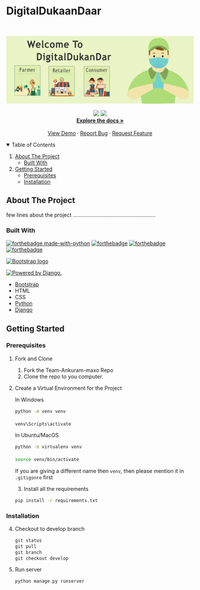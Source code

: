 # DigitalDukaanDaar
<!-- PROJECT LOGO -->
<br />
<p align="center">
  <a href="https://github.com/anmolag10/1_PacManBytes">
    <img src="Images/card 3.png" alt="Logo">
  </a>

  

  <p align="center">
  <img src="#">
  <img src="#">
    <br />
    <a href="https://github.com/anmolag10/1_PacManBytes/blob/main/README.md"><strong>Explore the docs »</strong></a>
    <br />
    <br />
    <a href="https://github.com/anmolag10/1_PacManBytes/blob/main/README.md">View Demo</a>
    ·
    <a href="https://github.com/anmolag10/1_PacManBytes/issues">Report Bug</a>
    ·
    <a href="https://github.com/anmolag10/1_PacManBytes/issues">Request Feature</a>
  </p>
</p>

<!-- TABLE OF CONTENTS -->
<details open="open">
  <summary>Table of Contents</summary>
  <ol>
    <li>
      <a href="#about-the-project">About The Project</a>
      <ul>
        <li><a href="#built-with">Built With</a></li>
      </ul>
    </li>
    <li>
      <a href="#getting-started">Getting Started</a>
      <ul>
        <li><a href="#prerequisites">Prerequisites</a></li>
        <li><a href="#installation">Installation</a></li>
      </ul>
    </li>
  </ol>
</details>

<!-- ABOUT THE PROJECT -->
## About The Project

few lines about the project .......................................................

### Built With
[![forthebadge made-with-python](http://ForTheBadge.com/images/badges/made-with-python.svg)](https://www.python.org/)
[![forthebadge](https://forthebadge.com/images/badges/uses-html.svg)](https://forthebadge.com)
[![forthebadge](https://forthebadge.com/images/badges/uses-js.svg)](https://forthebadge.com)
[![forthebadge](https://forthebadge.com/images/badges/uses-css.svg)](https://forthebadge.com)

<a href="https://getbootstrap.com/">
    <img src="https://getbootstrap.com/docs/5.0/assets/brand/bootstrap-logo-shadow.png" alt="Bootstrap logo" width="60" height="50">
</a>

<a href="http://www.djangoproject.com/"><img src="https://www.djangoproject.com/m/img/badges/djangopowered126x54.gif" border="0" alt="Powered by Django." title="Powered by Django." /></a>

* [Bootstrap](https://getbootstrap.com)
* HTML
* CSS
* [Python](https://www.python.org/downloads/)
* [Django](https://www.djangoproject.com/)

<!-- GETTING STARTED -->
## Getting Started

### Prerequisites

1. Fork and Clone
    <ol>
    <li>Fork the Team-Ankuram-maxo Repo</li>
    <li>Clone the repo to you computer.</li>
    </ol>

2. Create a Virtual Environment for the Project

    In Windows
    ```bash
    python -m venv venv
    
    venv\Scripts\activate
    ```

    In Ubuntu/MacOS
    ```bash
    python -m virtualenv venv
    
    source venv/bin/activate
    ```
   
   If you are giving a different name then `venv`, then please mention it in `.gitigonre` first
   
   3. Install all the requirements

    ```bash
    pip install -r requirements.txt
    ```
   
### Installation
   

  4. Checkout to develop branch
       ```git
      git status
      git pull
      git branch
      git checkout develop

  5. Run server
      ```bash
      python manage.py runserver
      ```
 
